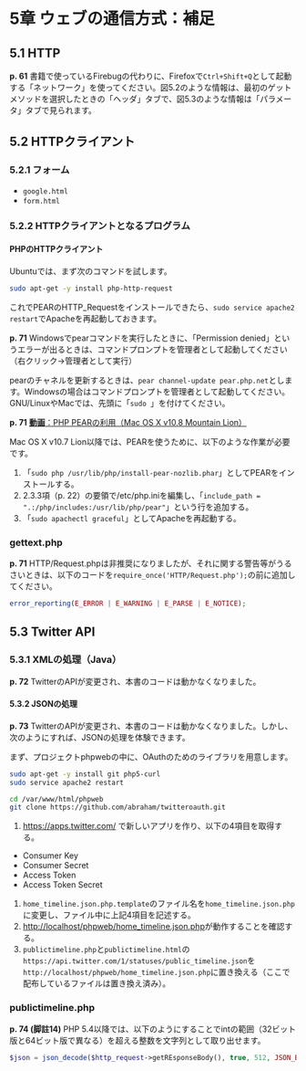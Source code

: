 # 5章 ウェブの通信方式：補足

## 5.1 HTTP

**p. 61** 書籍で使っているFirebugの代わりに、Firefoxで`Ctrl+Shift+Q`として起動する「ネットワーク」を使ってください。図5.2のような情報は、最初のゲットメソッドを選択したときの「ヘッダ」タブで、図5.3のような情報は「パラメータ」タブで見られます。

## 5.2 HTTPクライアント

### 5.2.1 フォーム

* `google.html`
* `form.html`

### 5.2.2 HTTPクライアントとなるプログラム

#### PHPのHTTPクライアント

Ubuntuでは、まず次のコマンドを試します。

```bash
sudo apt-get -y install php-http-request
```

これでPEARのHTTP_Requestをインストールできたら、`sudo service apache2 restart`でApacheを再起動しておきます。

**p. 71** Windowsでpearコマンドを実行したときに、「Permission denied」というエラーが出るときは、コマンドプロンプトを管理者として起動してください（右クリック→管理者として実行）

pearのチャネルを更新するときは、`pear channel-update pear.php.net`とします。Windowsの場合はコマンドプロンプトを管理者として起動してください。GNU/LinuxやMacでは、先頭に「`sudo `」を付けてください。

**p. 71** [**動画**：PHP PEARの利用（Mac OS X v10.8 Mountain Lion）](http://youtu.be/XsFjv3Drrek)

Mac OS X v10.7 Lion以降では、PEARを使うために、以下のような作業が必要です。

1. 「`sudo php /usr/lib/php/install-pear-nozlib.phar`」としてPEARをインストールする。
1. 2.3.3項（p. 22）の要領で/etc/php.iniを編集し、「`include_path = ".:/php/includes:/usr/lib/php/pear"`」という行を追加する。
1. 「`sudo apachectl graceful`」としてApacheを再起動する。

### gettext.php

**p. 71** HTTP/Request.phpは非推奨になりましたが、それに関する警告等がうるさいときは、以下のコードを`require_once('HTTP/Request.php');`の前に追加してください。

```PHP
error_reporting(E_ERROR | E_WARNING | E_PARSE | E_NOTICE);
```

## 5.3 Twitter API

### 5.3.1 XMLの処理（Java）

**p. 72** TwitterのAPIが変更され、本書のコードは動かなくなりました。

#### 5.3.2 JSONの処理

**p. 73** TwitterのAPIが変更され、本書のコードは動かなくなりました。しかし、次のようにすれば、JSONの処理を体験できます。

まず、プロジェクトphpwebの中に、OAuthのためのライブラリを用意します。

```bash
sudo apt-get -y install git php5-curl
sudo service apache2 restart

cd /var/www/html/phpweb
git clone https://github.com/abraham/twitteroauth.git
```

1. https://apps.twitter.com/ で新しいアプリを作り、以下の4項目を取得する。
 * Consumer Key
 * Consumer Secret
 * Access Token
 * Access Token Secret
1. `home_timeline.json.php.template`のファイル名を`home_timeline.json.php`に変更し、ファイル中に上記4項目を記述する。
1. [http://localhost/phpweb/home_timeline.json.php](http://localhost/phpweb/home_timeline.json.php)が動作することを確認する。
1. `publictimeline.php`と`publictimeline.html`の`https://api.twitter.com/1/statuses/public_timeline.json`を`http://localhost/phpweb/home_timeline.json.php`に置き換える（ここで配布しているファイルは置き換え済み）。

### publictimeline.php

**p. 74 (脚註14)** PHP 5.4以降では、以下のようにすることでintの範囲（32ビット版と64ビット版で異なる）を超える整数を文字列として取り出せます。

```PHP
$json = json_decode($http_request->getREsponseBody(), true, 512, JSON_BIGINT_AS_STRING);
```
